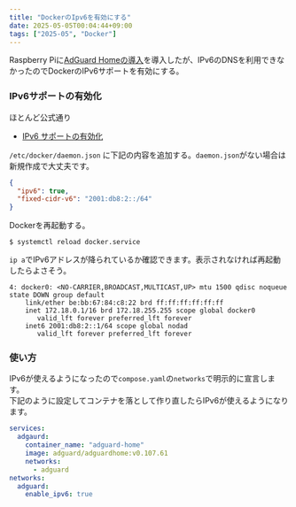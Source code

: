 ```yaml
---
title: "DockerのIpv6を有効にする"
date: 2025-05-05T00:04:44+09:00
tags: ["2025-05", "Docker"]
---
```


Raspberry Piに[AdGuard Homeの導入](../2025-02/adgurd-home-setup.md)を導入したが、IPv6のDNSを利用できなかったのでDockerのIPv6サポートを有効にする。

### IPv6サポートの有効化

ほとんど公式通り
* [IPv6 サポートの有効化](https://docs.docker.jp/config/daemon/ipv6.html)

`/etc/docker/daemon.json` に下記の内容を追加する。`daemon.json`がない場合は新規作成で大丈夫です。
```json
{
  "ipv6": true,
  "fixed-cidr-v6": "2001:db8:2::/64"
}
```

Dockerを再起動する。
```shell
$ systemctl reload docker.service
```

`ip a`でIPv6アドレスが降られているか確認できます。表示されなければ再起動したらよさそう。

```
4: docker0: <NO-CARRIER,BROADCAST,MULTICAST,UP> mtu 1500 qdisc noqueue state DOWN group default
    link/ether be:bb:67:84:c8:22 brd ff:ff:ff:ff:ff:ff
    inet 172.18.0.1/16 brd 172.18.255.255 scope global docker0
       valid_lft forever preferred_lft forever
    inet6 2001:db8:2::1/64 scope global nodad
       valid_lft forever preferred_lft forever
```

### 使い方

IPv6が使えるようになったので`compose.yaml`の`networks`で明示的に宣言します。  
下記のように設定してコンテナを落として作り直したらIPv6が使えるようになります。

```yaml
services:
  adgaurd:
    container_name: "adguard-home"
    image: adguard/adguardhome:v0.107.61
    networks:
      - adguard
networks:
  adguard:
    enable_ipv6: true
```
